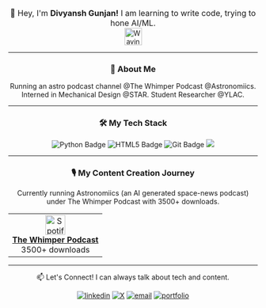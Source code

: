<div align="center">

<div style="font-size:16px">👋 Hey, I'm <b>Divyansh Gunjan!</b> I am learning to write code, trying to hone AI/ML.</div> <img src="https://media1.giphy.com/media/v1.Y2lkPTc5MGI3NjExdjk0MGZ1ZjZndXR5Nmt5a3RycmlkdWxmZTQ5cmJrZDQ3d3d1dDBtZiZlcD12MV9pbnRlcm5hb19naWZfYnlfaWQmY3Q9cw/4xxzGU0LelJmZ1Kulx/giphy.gif" alt="Waving Hand" style="height: 2.5em; vertical-align: middle;" align="center">
</div>

---
<div align="center">
<h3>🚀 About Me</h3>

<p>
Running an astro podcast channel @The Whimper Podcast @Astronomiics. Interned in Mechanical Design @STAR. Student Researcher @YLAC.</p>
</div>

---
<div align="center">
<h3>🛠️ My Tech Stack</h3>

<p>
<img src="https://img.shields.io/badge/Python-3776AB?style=for-the-badge&logo=python&logoColor=white" alt="Python Badge"/>
<img src="https://img.shields.io/badge/HTML5-E34F26?style=for-the-badge&logo=html5&logoColor=white" alt="HTML5 Badge"/>
<img src="https://img.shields.io/badge/Git-F05032?style=for-the-badge&logo=git&logoColor=white" alt="Git Badge"/>
<img src="https://img.shields.io/badge/Numpy-777BB4?style=for-the-badge&logo=numpy&logoColor=white"/>
</p>
</div>

---
<div align="center">
<h3>🎙️ My Content Creation Journey</h3>
Currently running Astronomiics (an AI generated space-news podcast) under The Whimper Podcast with 3500+ downloads.

<table align="center">
<tr>
<td align="center">
<a href="https://open.spotify.com/show/7xB04oc0PX9A485OUX7sUC" target="_blank">
<img src="https://www.vectorlogo.zone/logos/spotify/spotify-icon.svg" width="40px" alt="Spotify Podcast"/>
<br />
<strong>The Whimper Podcast</strong>
</a>
<br />
<!-- <img src="" alt="Podcast Downloads"/> -->3500+ downloads
</td>
</tr>
</table>
</div>

---
<div align="center">
📫 Let's Connect! I can always talk about tech and content.

<!-- <p>&nbsp;</p> -->
<p align="center">
<!-- <a href="https://www.linkedin.com/in/divgunjan/" target="_blank">
<img src="https://img.icons8.com/?size=100&id=xuvGCOXi8Wyg&format=png&color=000000" alt="LinkedIn"style="height:3rem"/>
</a> -->

[![linkedin](https://img.shields.io/badge/Linkedin-blue)](https://www.linkedin.com/in/divgunjan/)
[![X](https://img.shields.io/badge/X.com-black)](https://x.com/div_gunjan)
[![email](https://img.shields.io/badge/Gmail-red)](mailto:yourname@example.com)
[![portfolio](https://img.shields.io/badge/Folio↗-blueviolet)](https://divgunjan.github.io/)

</p>
</div>
